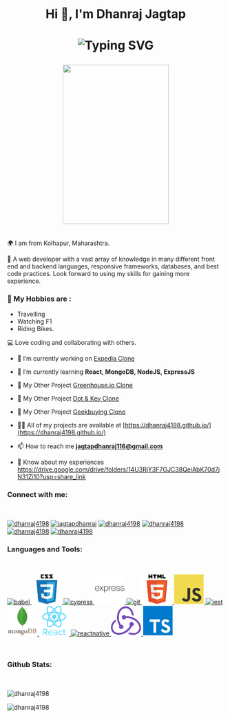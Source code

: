 <h1 align="center">Hi 👋, I'm Dhanraj Jagtap</h1>
<h1 align='center'>
    <img  src='https://readme-typing-svg.demolab.com/?font=Fira+Code&size=24&duration=4000&pause=1000&color=blue&background=FFFFFF00&width=500&height=51&lines=Full+Stack+Web+Developer;Rising+Mern+Developer;Always+Learning+New+Things' alt="Typing SVG"/>
   
   <img 
src="https://camo.githubusercontent.com/3c71cd667843b03dec7f3fc08e01b60675050b75cfac4a7b496c85492a0996e5/68747470733a2f2f692e70696e696d672e636f6d2f6f726967696e616c732f39312f36622f31632f39313662316330623937383861643837623963636466633731626264616466332e676966" width="70%" height="370px"/>
   
  
</h1>
 🌍 I am from Kolhapur, Maharashtra.
 
 
 👀  A web developer with a vast array of knowledge in many different front end and backend languages, responsive frameworks, databases, and best code practices. Look      forward to using my skills for gaining more experience.
 
 <h3 align="left">🎨 My Hobbies are :</h3>
 
 - Travelling 
 - Watching F1
 - Riding Bikes.
 
 💻 Love coding and collaborating with others.
 
- 🔭 I’m currently working on [Expedia Clone](https://allseasonhotels.vercel.app/)

- 🌱 I’m currently learning **React, MongoDB, NodeJS, ExpressJS**

- 🔭 My Other Project [Greenhouse.io Clone](https://greenhouse-clone-dhanraj-jagtap.netlify.app/)

- 🔭 My Other Project [Dot & Key Clone](https://dot-and-key-dhanraj-jagtap.netlify.app/)

- 🔭 My Other Project [Geekbuying Clone](https://gorgeous-daffodil-6e6d25.netlify.app/)

- 👨‍💻 All of my projects are available at [https://dhanraj4198.github.io/](https://dhanraj4198.github.io/)

- 📫 How to reach me **jagtapdhanraj116@gmail.com**

- 📄 Know about my experiences https://drive.google.com/drive/folders/14U3RjY3F7GJC38QeiAbK70d7jN31Zi10?usp=share_link



<h3 align="left">Connect with me:</h3>
<br/>
<p align="left">
<a href="https://codepen.io/dhanraj4198"   target="blank"><img margin="10%" align="center" src="https://raw.githubusercontent.com/rahuldkjain/github-profile-readme-generator/master/src/images/icons/Social/codepen.svg" alt="dhanraj4198" height="50" width="60" /></a>
<a href="https://linkedin.com/in/jagtapdhanraj" target="blank"><img align="center" src="https://raw.githubusercontent.com/rahuldkjain/github-profile-readme-generator/master/src/images/icons/Social/linked-in-alt.svg" alt="jagtapdhanraj" height="50" width="60" /></a>
<a href="https://codesandbox.com/dhanraj4198" target="blank"><img align="center" src="https://raw.githubusercontent.com/rahuldkjain/github-profile-readme-generator/master/src/images/icons/Social/codesandbox.svg" alt="dhanraj4198" height="50" width="60" /></a>
<a href="https://wa.me/+919404268198" target="blank"><img align="center" src="https://upload.wikimedia.org/wikipedia/commons/thumb/6/6b/WhatsApp.svg/2044px-WhatsApp.svg.png" alt="dhanraj4198" height="50" width="60" /></a>   
<a href="http://instagram.com/_u/dhanraj_jagtap_dj/" target="blank"><img align="center" src="https://1000logos.net/wp-content/uploads/2017/02/Instagram-Logo.png" alt="dhanraj4198" height="50" width="80" /></a>
    <a href="https://mail.google.com/mail/u/0/?fs=1&to=jagtapdhanraj116@gmail.com&tf=cm" target="blank"><img align="center" src="https://cdn-icons-png.flaticon.com/512/281/281769.png" alt="dhanraj4198" height="50" width="65" /></a> 
</p>

<h3 align="left">Languages and Tools:</h3>
<br/>
<p align="left"> <a margin="10%" href="https://babeljs.io/" target="_blank" rel="noreferrer"> <img src="https://www.vectorlogo.zone/logos/babeljs/babeljs-icon.svg" alt="babel" width="70" height="70"/> </a> <a href="https://www.w3schools.com/css/" target="_blank" rel="noreferrer"> <img src="https://raw.githubusercontent.com/devicons/devicon/master/icons/css3/css3-original-wordmark.svg" alt="css3" width="70" height="70"/> </a> <a href="https://www.cypress.io" target="_blank" rel="noreferrer"> <img src="https://raw.githubusercontent.com/simple-icons/simple-icons/6e46ec1fc23b60c8fd0d2f2ff46db82e16dbd75f/icons/cypress.svg" alt="cypress" width="70" height="70"/> </a> <a href="https://expressjs.com" target="_blank" rel="noreferrer"> <img src="https://raw.githubusercontent.com/devicons/devicon/master/icons/express/express-original-wordmark.svg" alt="express" width="70" height="70"/> </a> <a href="https://git-scm.com/" target="_blank" rel="noreferrer"> <img src="https://www.vectorlogo.zone/logos/git-scm/git-scm-icon.svg" alt="git" width="70" height="70"/> </a> <a href="https://www.w3.org/html/" target="_blank" rel="noreferrer"> <img src="https://raw.githubusercontent.com/devicons/devicon/master/icons/html5/html5-original-wordmark.svg" alt="html5" width="70" height="70"/> </a> <a href="https://developer.mozilla.org/en-US/docs/Web/JavaScript" target="_blank" rel="noreferrer"> <img src="https://raw.githubusercontent.com/devicons/devicon/master/icons/javascript/javascript-original.svg" alt="javascript" width="70" height="70"/> </a> <a href="https://jestjs.io" target="_blank" rel="noreferrer"> <img src="https://www.vectorlogo.zone/logos/jestjsio/jestjsio-icon.svg" alt="jest" width="70" height="70"/> </a> <a href="https://www.mongodb.com/" target="_blank" rel="noreferrer"> <img src="https://raw.githubusercontent.com/devicons/devicon/master/icons/mongodb/mongodb-original-wordmark.svg" alt="mongodb" width="70" height="70"/> </a> <a href="https://reactjs.org/" target="_blank" rel="noreferrer"> <img src="https://raw.githubusercontent.com/devicons/devicon/master/icons/react/react-original-wordmark.svg" alt="react" width="70" height="70"/> </a> <a href="https://reactnative.dev/" target="_blank" rel="noreferrer"> <img src="https://reactnative.dev/img/header_logo.svg" alt="reactnative" width="40" height="40"/> </a> <a href="https://redux.js.org" target="_blank" rel="noreferrer"> <img src="https://raw.githubusercontent.com/devicons/devicon/master/icons/redux/redux-original.svg" alt="redux" width="70" height="70"/> </a> <a href="https://www.typescriptlang.org/" target="_blank" rel="noreferrer"> <img src="https://raw.githubusercontent.com/devicons/devicon/master/icons/typescript/typescript-original.svg" alt="typescript" width="70" height="70"/> </a> 
</p>
<br/>
<h3 align="left">Github Stats:</h3>
<br/>
<p><img align="center" src="http://github-profile-summary-cards.vercel.app/api/cards/profile-details?username=dhanraj4198&theme=nord_bright" alt="dhanraj4198" /></p>

<p><img align="center" src="http://github-profile-summary-cards.vercel.app/api/cards/stats?username=dhanraj4198&theme=nord_bright" alt="dhanraj4198" /></p>
